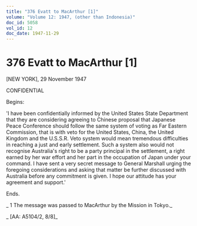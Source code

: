 ```yaml
---
title: "376 Evatt to MacArthur [1]"
volume: "Volume 12: 1947, (other than Indonesia)"
doc_id: 5058
vol_id: 12
doc_date: 1947-11-29
---
```


# 376 Evatt to MacArthur [1]

[NEW YORK], 29 November 1947

CONFIDENTIAL

Begins:

'I have been confidentially informed by the United States State Department that they are considering agreeing to Chinese proposal that Japanese Peace Conference should follow the same system of voting as Far Eastern Commission, that is with veto for the United States, China, the United Kingdom and the U.S.S.R. Veto system would mean tremendous difficulties in reaching a just and early settlement. Such a system also would not recognise Australia's right to be a party principal in the settlement, a right earned by her war effort and her part in the occupation of Japan under your command. I have sent a very secret message to General Marshall urging the foregoing considerations and asking that matter be further discussed with Australia before any commitment is given. I hope our attitude has your agreement and support.'

Ends.

_ 1 The message was passed to MacArthur by the Mission in Tokyo._

_ [AA: A5104/2, 8/8]_
